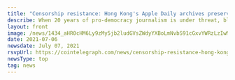 ```yaml
---
title: "Censorship resistance: Hong Kong's Apple Daily archives preserved by artist Kevin Abosch"
describe: When 20 years of pro-democracy journalism is under threat, blockchain's potential for censorship-resistance is brought into focus.
layout: front
image: /news/1434_aHR0cHM6Ly9zMy5jb2ludGVsZWdyYXBoLmNvbS91cGxvYWRzLzIwMjEtMDcvNjIwMDZhN2EtNTYzZi00NjJkLWJhOTYtMDdjMjgzY2VhZTAzLmpwZw==.webp
date: 2021-07-06
newsdate: July 07, 2021
rsvpUrl: https://cointelegraph.com/news/censorship-resistance-hong-kong-s-apple-daily-archives-preserved-by-artist-kevin-abosch
newsType: top
tag: news
---
```

